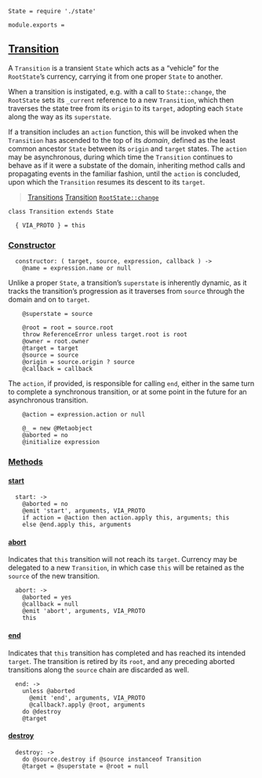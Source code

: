     State = require './state'

    module.exports =



## [Transition](#transition)

A `Transition` is a transient `State` which acts as a “vehicle” for the
`RootState`’s currency, carrying it from one proper `State` to another.

When a transition is instigated, e.g. with a call to `State::change`, the
`RootState` sets its `_current` reference to a new `Transition`, which then
traverses the state tree from its `origin` to its `target`, adopting each
`State` along the way as its `superstate`.

If a transition includes an `action` function, this will be invoked when the
`Transition` has ascended to the top of its *domain*, defined as the least
common ancestor `State` between its `origin` and `target` states. The `action`
may be asynchronous, during which time the `Transition` continues to behave as
if it were a substate of the domain, inheriting method calls and propagating
events in the familiar fashion, until the `action` is concluded, upon which the
`Transition` resumes its descent to its `target`.

> [Transitions](/docs/#concepts--transitions)
> [Transition](/api/#transition)
> [`RootState::change`](/source/root-state.html#root-state--prototype--change)

    class Transition extends State

      { VIA_PROTO } = this


### [Constructor](#transition--constructor)

      constructor: ( target, source, expression, callback ) ->
        @name = expression.name or null

Unlike a proper `State`, a transition’s `superstate` is inherently dynamic, as
it tracks the transition’s progression as it traverses from `source` through
the domain and on to `target`.

        @superstate = source

        @root = root = source.root
        throw ReferenceError unless target.root is root
        @owner = root.owner
        @target = target
        @source = source
        @origin = source.origin ? source
        @callback = callback

The `action`, if provided, is responsible for calling `end`, either in the same
turn to complete a synchronous transition, or at some point in the future for
an asynchronous transition.

        @action = expression.action or null

        @_ = new @Metaobject
        @aborted = no
        @initialize expression



### [Methods](#transition--methods)


#### [start](#transition--prototype--start)

      start: ->
        @aborted = no
        @emit 'start', arguments, VIA_PROTO
        if action = @action then action.apply this, arguments; this
        else @end.apply this, arguments


#### [abort](#transition--prototype--abort)

Indicates that `this` transition will not reach its `target`. Currency may be
delegated to a new `Transition`, in which case `this` will be retained as the
`source` of the new transition.

      abort: ->
        @aborted = yes
        @callback = null
        @emit 'abort', arguments, VIA_PROTO
        this


#### [end](#transition--prototype--end)

Indicates that `this` transition has completed and has reached its intended
`target`. The transition is retired by its `root`, and any preceding aborted
transitions along the `source` chain are discarded as well.

      end: ->
        unless @aborted
          @emit 'end', arguments, VIA_PROTO
          @callback?.apply @root, arguments
        do @destroy
        @target


#### [destroy](#transition--prototype--destroy)

      destroy: ->
        do @source.destroy if @source instanceof Transition
        @target = @superstate = @root = null

